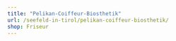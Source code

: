 ```yaml
---
title: "Pelikan-Coiffeur-Biosthetik"
url: /seefeld-in-tirol/pelikan-coiffeur-biosthetik/
shop: Friseur
---
```

